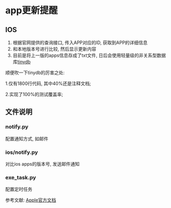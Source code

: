 # app更新提醒
## IOS
1. 根据官网提供的查询接口, 传入APP对应的ID, 获取到APP的详细信息
2. 和本地版本号进行比较, 然后显示更新内容
3. 目前是将上一版的apps信息存成了txt文件, 日后会使用轻量级的非关系型数据库[tinydb](https://github.com/msiemens/tinydb)

顺便吹一下tinydb的厉害之处:

1.仅有1800行代码, 其中40%还是注释文档;
 
2.实现了100%的测试覆盖率;

## 文件说明
### notify.py 
配置通知方式, 如邮件

### ios/notify.py
对比ios apps的版本号, 发送邮件通知

### exe_task.py 
配置定时任务

参考文献: [Apple官方文档](https://developer.apple.com/library/archive/documentation/AudioVideo/Conceptual/iTuneSearchAPI/Searching.html#//apple_ref/doc/uid/TP40017632-CH5-SW1)